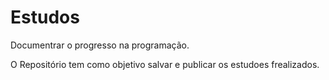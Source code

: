 # Estudos
 Documentrar o progresso na programação.

O Repositório tem como objetivo salvar e publicar os estudoes frealizados.
